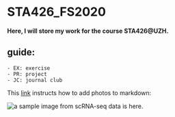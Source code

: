 # STA426_FS2020

**Here, I will store my work for the course STA426@UZH.**

## guide: 
    - EX: exercise
    - PR: project
    - JC: journal club


This [link](https://medium.com/markdown-monster-blog/getting-images-into-markdown-documents-and-weblog-posts-with-markdown-monster-9ec6f353d8ec) instructs how to add photos to markdown:

![a sample image from scRNA-seq data is here.](docs/figure/EX_1_2020_09_14.Rmd/graphs_all.png)

